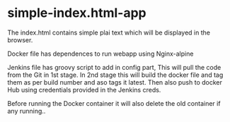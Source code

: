 # simple-index.html-app

The index.html contains simple plai text which will be displayed in the browser.

Docker file has dependences to run webapp using Nginx-alpine 

Jenkins file has groovy script to add in config part, 
This will pull the code from the Git in 1st stage.
In 2nd stage this will build the docker file and tag them as per build number and aso tags it latest.
Then also push to docker Hub using credentials provided in the Jenkins creds.

Before running the Docker container it will also delete the old container if any running..
